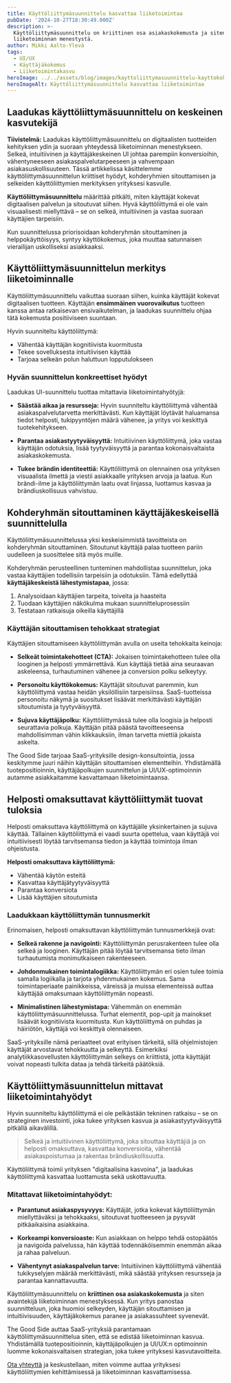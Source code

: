 ```yaml
---
title: Käyttöliittymäsuunnittelu kasvattaa liiketoimintaa
pubDate: '2024-10-27T18:30:49.000Z'
description: >-
  Käyttöliittymäsuunnittelu on kriittinen osa asiakaskokemusta ja siten myös
  liiketoiminnan menestystä.
author: Mikki Aalto-Ylevä
tags:
  - UI/UX
  - Käyttäjäkokemus
  - Liiketoimintakasvu
heroImage: ../../assets/blog/images/kayttoliittymasuunnittelu-kayttokokemuksen-avain/featured.webp
heroImageAlt: Käyttöliittymäsuunnittelu kasvattaa liiketoimintaa
---
```


## Laadukas käyttöliittymäsuunnittelu on keskeinen kasvutekijä

**Tiivistelmä:** Laadukas käyttöliittymäsuunnittelu on digitaalisten tuotteiden kehityksen ydin ja suoraan yhteydessä liiketoiminnan menestykseen. Selkeä, intuitiivinen ja käyttäjäkeskeinen UI johtaa parempiin konversioihin, vähentyneeseen asiakaspalvelutarpeeseen ja vahvempaan asiakasuskollisuuteen. Tässä artikkelissa käsittelemme käyttöliittymäsuunnittelun kriittiset hyödyt, kohderyhmien sitouttamisen ja selkeiden käyttöliittymien merkityksen yrityksesi kasvulle.

**Käyttöliittymäsuunnittelu** määrittää pitkälti, miten käyttäjät kokevat digitaalisen palvelun ja sitoutuvat siihen. Hyvä käyttöliittymä ei ole vain visuaalisesti miellyttävä – se on selkeä, intuitiivinen ja vastaa suoraan käyttäjien tarpeisiin.

Kun suunnittelussa priorisoidaan kohderyhmän sitouttaminen ja helppokäyttöisyys, syntyy käyttökokemus, joka muuttaa satunnaisen vierailijan uskolliseksi asiakkaaksi.

## Käyttöliittymäsuunnittelun merkitys liiketoiminnalle

Käyttöliittymäsuunnittelu vaikuttaa suoraan siihen, kuinka käyttäjät kokevat digitaalisen tuotteen. Käyttäjän **ensimmäinen vuorovaikutus** tuotteen kanssa antaa ratkaisevan ensivaikutelman, ja laadukas suunnittelu ohjaa tätä kokemusta positiiviseen suuntaan.

Hyvin suunniteltu käyttöliittymä:
- Vähentää käyttäjän kognitiivista kuormitusta
- Tekee sovelluksesta intuitiivisen käyttää
- Tarjoaa selkeän polun haluttuun lopputulokseen

### Hyvän suunnittelun konkreettiset hyödyt

Laadukas UI-suunnittelu tuottaa mitattavia liiketoimintahyötyjä:

- **Säästää aikaa ja resursseja:** Hyvin suunniteltu käyttöliittymä vähentää asiakaspalvelutarvetta merkittävästi. Kun käyttäjät löytävät haluamansa tiedot helposti, tukipyyntöjen määrä vähenee, ja yritys voi keskittyä tuotekehitykseen.

- **Parantaa asiakastyytyväisyyttä:** Intuitiivinen käyttöliittymä, joka vastaa käyttäjän odotuksia, lisää tyytyväisyyttä ja parantaa kokonaisvaltaista asiakaskokemusta.

- **Tukee brändin identiteettiä:** Käyttöliittymä on olennainen osa yrityksen visuaalista ilmettä ja viestii asiakkaalle yrityksen arvoja ja laatua. Kun brändi-ilme ja käyttöliittymän laatu ovat linjassa, luottamus kasvaa ja brändiuskollisuus vahvistuu.

## Kohderyhmän sitouttaminen käyttäjäkeskeisellä suunnittelulla

Käyttöliittymäsuunnittelussa yksi keskeisimmistä tavoitteista on kohderyhmän sitouttaminen. Sitoutunut käyttäjä palaa tuotteen pariin uudelleen ja suosittelee sitä myös muille.

Kohderyhmän perusteellinen tunteminen mahdollistaa suunnittelun, joka vastaa käyttäjien todellisiin tarpeisiin ja odotuksiin. Tämä edellyttää **käyttäjäkeskeistä lähestymistapaa**, jossa:

1. Analysoidaan käyttäjien tarpeita, toiveita ja haasteita
2. Tuodaan käyttäjien näkökulma mukaan suunnitteluprosessiin
3. Testataan ratkaisuja oikeilla käyttäjillä

### Käyttäjän sitouttamisen tehokkaat strategiat

Käyttäjien sitouttamiseen käyttöliittymän avulla on useita tehokkaita keinoja:

- **Selkeät toimintakehotteet (CTA):** Jokaisen toimintakehotteen tulee olla looginen ja helposti ymmärrettävä. Kun käyttäjä tietää aina seuraavan askeleensa, turhautuminen vähenee ja conversion polku selkeytyy.

- **Personoitu käyttökokemus:** Käyttäjät sitoutuvat paremmin, kun käyttöliittymä vastaa heidän yksilöllisiin tarpeisiinsa. SaaS-tuotteissa personoitu näkymä ja suositukset lisäävät merkittävästi käyttäjän sitoutumista ja tyytyväisyyttä.

- **Sujuva käyttäjäpolku:** Käyttöliittymässä tulee olla loogisia ja helposti seurattavia polkuja. Käyttäjän pitää päästä tavoitteeseensa mahdollisimman vähin klikkauksiin, ilman tarvetta miettiä jokaista askelta.

The Good Side tarjoaa SaaS-yrityksille design-konsultointia, jossa keskitymme juuri näihin käyttäjän sitouttamisen elementteihin. Yhdistämällä tuotepositioinnin, käyttäjäpolkujen suunnittelun ja UI/UX-optimoinnin autamme asiakkaitamme kasvattamaan liiketoimintaansa.

## Helposti omaksuttavat käyttöliittymät tuovat tuloksia

Helposti omaksuttava käyttöliittymä on käyttäjälle yksinkertainen ja sujuva käyttää. Tällainen käyttöliittymä ei vaadi suurta opettelua, vaan käyttäjä voi intuitiivisesti löytää tarvitsemansa tiedon ja käyttää toimintoja ilman ohjeistusta.

**Helposti omaksuttava käyttöliittymä:**
- Vähentää käytön esteitä 
- Kasvattaa käyttäjätyytyväisyyttä
- Parantaa konversiota
- Lisää käyttäjien sitoutumista

### Laadukkaan käyttöliittymän tunnusmerkit

Erinomaisen, helposti omaksuttavan käyttöliittymän tunnusmerkkejä ovat:

- **Selkeä rakenne ja navigointi:** Käyttöliittymän perusrakenteen tulee olla selkeä ja looginen. Käyttäjän pitää löytää tarvitsemansa tieto ilman turhautumista monimutkaiseen rakenteeseen.

- **Johdonmukainen toimintalogiikka:** Käyttöliittymän eri osien tulee toimia samalla logiikalla ja tarjota yhdenmukainen kokemus. Sama toimintaperiaate painikkeissa, väreissä ja muissa elementeissä auttaa käyttäjää omaksumaan käyttöliittymän nopeasti.

- **Minimalistinen lähestymistapa:** Vähemmän on enemmän käyttöliittymäsuunnittelussa. Turhat elementit, pop-upit ja mainokset lisäävät kognitiivista kuormitusta. Kun käyttöliittymä on puhdas ja häiriötön, käyttäjä voi keskittyä olennaiseen.

SaaS-yrityksille nämä periaatteet ovat erityisen tärkeitä, sillä ohjelmistojen käyttäjät arvostavat tehokkuutta ja selkeyttä. Esimerkiksi analytiikkasovellusten käyttöliittymän selkeys on kriittistä, jotta käyttäjät voivat nopeasti tulkita dataa ja tehdä tärkeitä päätöksiä.

## Käyttöliittymäsuunnittelun mittavat liiketoimintahyödyt

Hyvin suunniteltu käyttöliittymä ei ole pelkästään tekninen ratkaisu – se on strateginen investointi, joka tukee yrityksen kasvua ja asiakastyytyväisyyttä pitkällä aikavälillä.

> Selkeä ja intuitiivinen käyttöliittymä, joka sitouttaa käyttäjiä ja on helposti omaksuttava, kasvattaa konversioita, vähentää asiakaspoistumaa ja rakentaa brändiuskollisuutta.

Käyttöliittymä toimii yrityksen "digitaalisina kasvoina", ja laadukas käyttöliittymä kasvattaa luottamusta sekä uskottavuutta.

### Mitattavat liiketoimintahyödyt:

- **Parantunut asiakaspysyvyys:** Käyttäjät, jotka kokevat käyttöliittymän miellyttäväksi ja tehokkaaksi, sitoutuvat tuotteeseen ja pysyvät pitkäaikaisina asiakkaina.

- **Korkeampi konversioaste:** Kun asiakkaan on helppo tehdä ostopäätös ja navigoida palvelussa, hän käyttää todennäköisemmin enemmän aikaa ja rahaa palveluun.

- **Vähentynyt asiakaspalvelun tarve:** Intuitiivinen käyttöliittymä vähentää tukikyselyjen määrää merkittävästi, mikä säästää yrityksen resursseja ja parantaa kannattavuutta.

Käyttöliittymäsuunnittelu on **kriittinen osa asiakaskokemusta** ja siten avaintekijä liiketoiminnan menestyksessä. Kun yritys panostaa suunnitteluun, joka huomioi selkeyden, käyttäjän sitouttamisen ja intuitiivisuuden, käyttäjäkokemus paranee ja asiakassuhteet syvenevät.

The Good Side auttaa SaaS-yrityksiä parantamaan käyttöliittymäsuunnittelua siten, että se edistää liiketoiminnan kasvua. Yhdistämällä tuotepositioinnin, käyttäjäpolkujen ja UI/UX:n optimoinnin luomme kokonaisvaltaisen strategian, joka tukee yrityksesi kasvutavoitteita.

[Ota yhteyttä](/fi/contact) ja keskustellaan, miten voimme auttaa yrityksesi käyttöliittymien kehittämisessä ja liiketoiminnan kasvattamisessa.